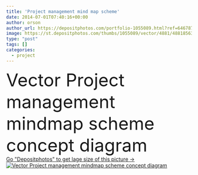 ```yaml
---
title: 'Project management mind map scheme'
date: 2014-07-01T07:40:16+00:00
author: orson
author_url: https://depositphotos.com/portfolio-1055089.html?ref=64678756
image: https://st.depositphotos.com/thumbs/1055089/vector/4881/48818563/api_thumb_450.jpg?forcejpeg=true
type: "post"
tags: []
categories: 
  - project
---
```

<div aling="center">
            <font size="60"> Vector Project management mindmap scheme concept diagram</font>   
</div>
<div>
    <a href='https://depositphotos.com/48818563/stock-illustration-project-management-mind-map-scheme.html?ref=64678756' target=_blank > Go "Depositphotos" to get lage size of this picture ->
        <img href='https://depositphotos.com/48818563/stock-illustration-project-management-mind-map-scheme.html?ref=64678756' src='https://st.depositphotos.com/1055089/4881/v/950/depositphotos_48818563-stock-illustration-project-management-mind-map-scheme.jpg?forcejpeg=true' alt='Vector Project management mindmap scheme concept diagram' >
    </a>
</div>
